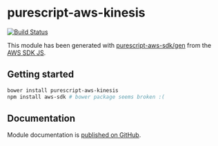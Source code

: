 # purescript-aws-kinesis

[![Build Status](https://app.wercker.com/status/5909b9e96d1080804b17a28f72f87b6b/s/master)](https://app.wercker.com/project/byKey/5909b9e96d1080804b17a28f72f87b6b)

This module has been generated with [purescript-aws-sdk/gen](https://github.com/purescript-aws-sdk/gen) from the [AWS SDK JS](https://github.com/aws/aws-sdk-js).

## Getting started

```sh
bower install purescript-aws-kinesis
npm install aws-sdk # bower package seems broken :(
```

## Documentation

Module documentation is [published on GitHub](https://github.com/purescript-aws-sdk/purescript-aws-kinesis/tree/master/docs).
